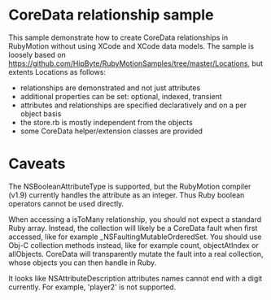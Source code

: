 CoreData relationship sample
=============================

This sample demonstrate how to create CoreData relationships in RubyMotion without using XCode and XCode data models. The sample is loosely based on https://github.com/HipByte/RubyMotionSamples/tree/master/Locations, but extents Locations as follows:

- relationships are demonstrated and not just attributes
- additional properties can be set: optional, indexed, transient
- attributes and relationships are specified declaratively and on a per object basis
- the store.rb is mostly independent from the objects
- some CoreData helper/extension classes are provided

Caveats
=======

The NSBooleanAttributeType is supported, but the RubyMotion compiler (v1.9) currently handles the attribute as an integer. Thus Ruby boolean operators cannot be used directly.

When accessing a isToMany relationship, you should not expect a standard Ruby array. Instead, the collection will likely be a CoreData fault when first accessed, like for example _NSFaultingMutableOrderedSet. You should use Obj-C collection methods instead, like for example count, objectAtIndex or allObjects. CoreData will transparently mutate the fault into a real collection, whose objects you can then handle in Ruby.

It looks like NSAttributeDescription attributes names cannot end with a digit currently. For example, 'player2' is not supported.